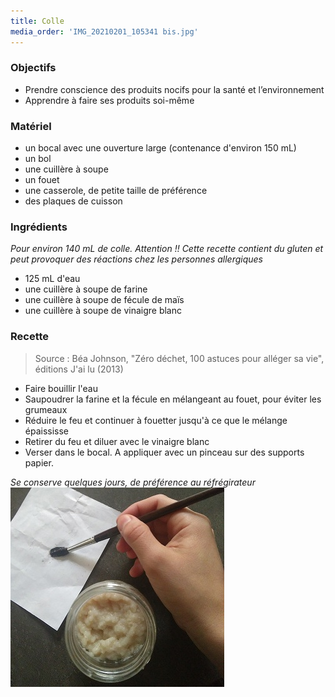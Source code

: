 ```yaml
---
title: Colle
media_order: 'IMG_20210201_105341 bis.jpg'
---
```


### Objectifs
- Prendre conscience des produits nocifs pour la santé et l’environnement
- Apprendre à faire ses produits soi-même

### Matériel
- un bocal avec une ouverture large (contenance d'environ 150 mL)
- un bol
- une cuillère à soupe
- un fouet
- une casserole, de petite taille de préférence
- des plaques de cuisson

### Ingrédients
_Pour environ 140 mL de colle. Attention !! Cette recette contient du gluten et peut provoquer des réactions chez les personnes allergiques_
- 125 mL d'eau
- une cuillère à soupe de farine
- une cuillère à soupe de fécule de maïs
- une cuillère à soupe de vinaigre blanc

### Recette
> Source : Béa Johnson, "Zéro déchet, 100 astuces pour alléger sa vie", éditions J'ai lu (2013)

- Faire bouillir l'eau
- Saupoudrer la farine et la fécule en mélangeant au fouet, pour éviter les grumeaux
- Réduire le feu et continuer à fouetter jusqu'à ce que le mélange épaississe
- Retirer du feu et diluer avec le vinaigre blanc
- Verser dans le bocal. A appliquer avec un pinceau sur des supports papier.

_Se conserve quelques jours, de préférence au réfrégirateur_
![](IMG_20210201_105341%20bis.jpg)